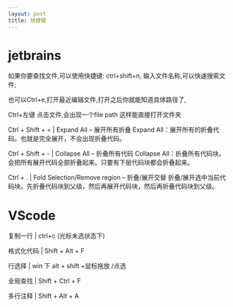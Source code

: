 ```yaml
---
layout: post
title: 快捷键
---
```


# jetbrains

如果你要查找文件,可以使用快捷键: ctrl+shift+n, 输入文件名称,可以快速搜索文件;

也可以Ctrl+e,打开最近编辑文件,打开之后你就能知道具体路径了,

Ctrl+左键 点击文件,会出现一个file path 这样能直接打开文件夹

Ctrl + Shift + =   | Expand All – 展开所有折叠
Expand All：展开所有的折叠代码。也就是完全展开，不会出现折叠代码。

Ctrl + Shift + -   | Collapse All – 折叠所有代码
Collapse All：折叠所有代码块。会把所有展开代码全部折叠起来。只要有下层代码块都会折叠起来。

Ctrl + .    | Fold Selection/Remove region – 折叠/展开交替
折叠/展开选中当前代码块。先折叠代码块到父级，然后再展开代码块，然后再折叠代码块到父级。

# VScode

复制一行    | ctrl+c   (光标未选状态下)

格式化代码  | Shift + Alt + F

行选择      | win 下 alt + shift +鼠标拖放 /点选

全局查找    | Shift + Ctrl + F

多行注释    | Shift + Alt + A

